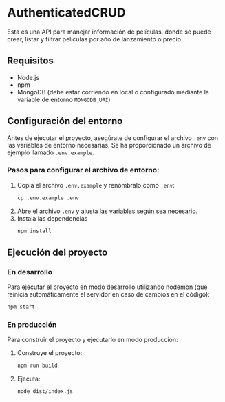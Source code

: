 # AuthenticatedCRUD

Esta es una API para manejar información de películas, donde se puede crear, listar y filtrar películas por año de lanzamiento o precio.

## Requisitos

- Node.js
- npm
- MongoDB (debe estar corriendo en local o configurado mediante la variable de entorno `MONGODB_URI`)

## Configuración del entorno

Antes de ejecutar el proyecto, asegúrate de configurar el archivo `.env` con las variables de entorno necesarias. Se ha proporcionado un archivo de ejemplo llamado `.env.example`.

### Pasos para configurar el archivo de entorno:

1. Copia el archivo `.env.example` y renómbralo como `.env`:
   ```bash
   cp .env.example .env
   ```
2. Abre el archivo `.env` y ajusta las variables según sea necesario.
3. Instala las dependencias
    ```bash
    npm install
    ```
## Ejecución del proyecto
### En desarrollo
Para ejecutar el proyecto en modo desarrollo utilizando nodemon (que reinicia automáticamente el servidor en caso de cambios en el código):
```bash
npm start
```
### En producción
Para construir el proyecto y ejecutarlo en modo producción:
1. Construye el proyecto:
   ```bash
   npm run build
    ```
2. Ejecuta:
   ```bash
   node dist/index.js
    ```